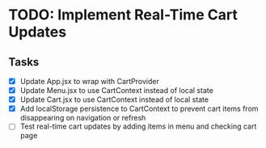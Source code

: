 # TODO: Implement Real-Time Cart Updates

## Tasks
- [x] Update App.jsx to wrap with CartProvider
- [x] Update Menu.jsx to use CartContext instead of local state
- [x] Update Cart.jsx to use CartContext instead of local state
- [x] Add localStorage persistence to CartContext to prevent cart items from disappearing on navigation or refresh
- [ ] Test real-time cart updates by adding items in menu and checking cart page
